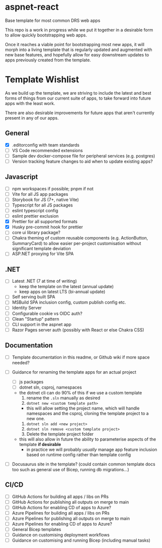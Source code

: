 # aspnet-react

Base template for most common DRS web apps

This repo is a work in progress while we put it together in a desirable form to allow quickly bootstrapping web apps.

Once it reaches a viable point for bootstrapping most new apps, it will morph into a living template that is regularly updated and augmented with new base features, and hopefully allow for easy downstream updates to apps previously created from the template.

# Template Wishlist

As we build up the template, we are striving to include the latest and best forms of things from our current suite of apps, to take forward into future apps with the least work.

There are also desirable improvements for future apps that aren't currently present in any of our apps.

## General

- [x] .editorconfig with team standards
- [ ] VS Code recommended extensions
- [ ] Sample dev docker-compose file for peripheral services (e.g. postgres)
- [ ] Version tracking feature changes to aid when to update existing apps?

## Javascript

- [ ] npm workspaces if possible; pnpm if not
- [ ] Vite for all JS app packages
- [ ] Storybook for JS (7+, native Vite)
- [ ] Typescript for all JS packages
- [ ] eslint typescript config
- [ ] eslint prettier exclusion
- [x] Prettier for all supported formats
- [x] Husky pre-commit hook for prettier
- [ ] core ui library package?
- [ ] Chakra theming of custom reusable components (e.g. ActionButton, SummaryCard) to allow easier per-project customisation without significant template deviation
- [ ] ASP.NET proxying for Vite SPA

## .NET

- [ ] Latest .NET (7 at time of writing)
  - keep the template on the latest (annual update)
  - keep apps on latest LTS (bi-annual update)
- [ ] Self serving built SPA
- [ ] MSBuild SPA inclusion config, custom publish config etc.
- [ ] Identity Server
- [ ] Configurable cookie vs OIDC auth?
- [ ] Clean "Startup" pattern
- [ ] CLI support in the aspnet app
- [ ] Razor Pages server auth (possibly with React or else Chakra CSS)

## Documentation

- [ ] Template documentation in this readme, or Github wiki if more space needed?
- [ ] Guidance for renaming the template apps for an actual project

  - [ ] js packages
  - [ ] dotnet sln, csproj, namespaces
  - the dotnet cli can do 90% of this if we use a custom template
    1. rename the `.sln` manually as desired
    1. `dotnet new <custom template path>`
    - this will allow setting the project name, which will handle namespaces and the csproj, cloning the template project to a new one.
    1. `dotnet sln add <new project>`
    1. `dotnet sln remove <custom template project>`
    1. Delete the template project folder
  - this will also allow in future the ability to parameterise aspects of the template **if desirable**
    - in practice we will probably _usually_ manage app feature inclusion based on runtime config rather than template config

- [ ] Docusaurus site in the template? (could contain common template docs too such as general use of Bicep, running db migrations...)

## CI/CD

- [ ] GitHub Actions for building all apps / libs on PRs
- [ ] GitHub Actions for publishing all outputs on merge to main
- [ ] GitHub Actions for enabling CD of apps to Azure?
- [ ] Azure Pipelines for building all apps / libs on PRs
- [ ] Azure Pipelines for publishing all outputs on merge to main
- [ ] Azure Pipelines for enabling CD of apps to Azure?
- [ ] General Bicep templates
- [ ] Guidance on customising deployment workflows
- [ ] Guidance on customising and running Bicep (including manual tasks)
